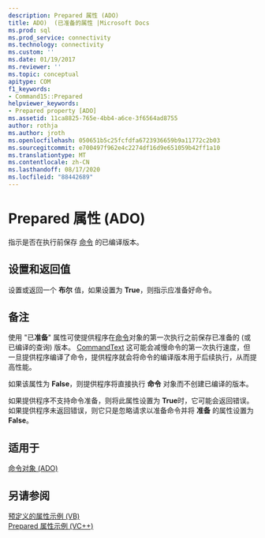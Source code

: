 ```yaml
---
description: Prepared 属性 (ADO)
title: ADO)  (已准备的属性 |Microsoft Docs
ms.prod: sql
ms.prod_service: connectivity
ms.technology: connectivity
ms.custom: ''
ms.date: 01/19/2017
ms.reviewer: ''
ms.topic: conceptual
apitype: COM
f1_keywords:
- Command15::Prepared
helpviewer_keywords:
- Prepared property [ADO]
ms.assetid: 11ca8825-765e-4bb4-a6ce-3f6564ad8755
author: rothja
ms.author: jroth
ms.openlocfilehash: 050651b5c25fcfdfa6723936659b9a11772c2b03
ms.sourcegitcommit: e700497f962e4c2274df16d9e651059b42ff1a10
ms.translationtype: MT
ms.contentlocale: zh-CN
ms.lasthandoff: 08/17/2020
ms.locfileid: "88442689"
---
```

# <a name="prepared-property-ado"></a>Prepared 属性 (ADO)
指示是否在执行前保存 [命令](../../../ado/reference/ado-api/command-object-ado.md) 的已编译版本。  
  
## <a name="settings-and-return-values"></a>设置和返回值  
 设置或返回一个 **布尔** 值，如果设置为 **True**，则指示应准备好命令。  
  
## <a name="remarks"></a>备注  
 使用 "已**准备**" 属性可使提供程序在[命令](../../../ado/reference/ado-api/command-object-ado.md)对象的第一次执行之前保存已准备的 (或已编译的查询) 版本。 [CommandText](../../../ado/reference/ado-api/commandtext-property-ado.md) 这可能会减慢命令的第一次执行速度，但一旦提供程序编译了命令，提供程序就会将命令的编译版本用于后续执行，从而提高性能。  
  
 如果该属性为 **False**，则提供程序将直接执行 **命令** 对象而不创建已编译的版本。  
  
 如果提供程序不支持命令准备，则将此属性设置为 **True**时，它可能会返回错误。 如果提供程序未返回错误，则它只是忽略请求以准备命令并将 **准备** 的属性设置为 **False**。  
  
## <a name="applies-to"></a>适用于  
 [命令对象 (ADO)](../../../ado/reference/ado-api/command-object-ado.md)  
  
## <a name="see-also"></a>另请参阅  
 [预定义的属性示例 (VB) ](../../../ado/reference/ado-api/prepared-property-example-vb.md)   
 [Prepared 属性示例 (VC++)](../../../ado/reference/ado-api/prepared-property-example-vc.md)   
